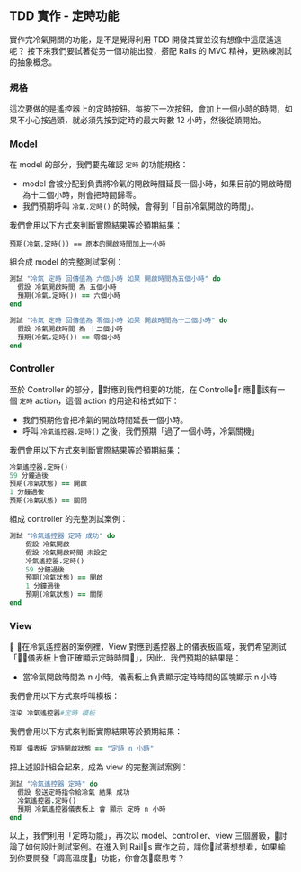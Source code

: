 ## TDD 實作 - 定時功能

實作完冷氣開關的功能，是不是覺得利用 TDD 開發其實並沒有想像中這麼遙遠呢？
接下來我們要試著從另一個功能出發，搭配 Rails 的 MVC 精神，更熟練測試的抽象概念。

### 規格

這次要做的是遙控器上的定時按鈕。每按下一次按鈕，會加上一個小時的時間，如果不小心按過頭，就必須先按到定時的最大時數 12 小時，然後從頭開始。

### Model

在 model 的部分，我們要先確認 `定時` 的功能規格：
- model 會被分配到負責將冷氣的開啟時間延長一個小時，如果目前的開啟時間為十二個小時，則會把時間歸零。
- 我們預期呼叫 `冷氣.定時()` 的時候，會得到「目前冷氣開啟的時間」。

我們會用以下方式來判斷實際結果等於預期結果：

`預期(冷氣.定時()) == 原本的開啟時間加上一小時`

組合成 model 的完整測試案例：

```ruby
測試 "冷氣 定時 回傳值為 六個小時 如果 開啟時間為五個小時" do
  假設 冷氣開啟時間 為 五個小時
  預期(冷氣.定時()) == 六個小時
end

測試 "冷氣 定時 回傳值為 零個小時 如果 開啟時間為十二個小時" do
  假設 冷氣開啟時間 為 十二個小時
  預期(冷氣.定時()) == 零個小時
end
```

### Controller

至於 Controller 的部分，對應到我們相要的功能，在 Controller 應該有一個 `定時` action，這個 action 的用途和格式如下：

- 我們預期他會把冷氣的開啟時間延長一個小時。
- 呼叫 `冷氣遙控器.定時()` 之後，我們預期「過了一個小時，冷氣關機」

我們會用以下方式來判斷實際結果等於預期結果：

```ruby
冷氣遙控器.定時()
59 分鐘過後
預期(冷氣狀態) == 開啟
1 分鐘過後
預期(冷氣狀態) == 關閉
```

組成 controller 的完整測試案例：

```ruby
測試 "冷氣遙控器 定時 成功" do
	假設 冷氣開啟
	假設 冷氣開啟時間 未設定
    冷氣遙控器.定時()
	59 分鐘過後
	預期(冷氣狀態) == 開啟
	1 分鐘過後
	預期(冷氣狀態) == 關閉
end
```

### View

在冷氣遙控器的案例裡，View 對應到遙控器上的儀表板區域，我們希望測試「儀表板上會正確顯示定時時間」，因此，我們預期的結果是：

- 當冷氣開啟時間為 n 小時，儀表板上負責顯示定時時間的區塊顯示 n 小時

我們會用以下方式來呼叫模板：

```ruby
渲染 冷氣遙控器#定時 模板
```

我們會用以下方式來判斷實際結果等於預期結果：

```ruby
預期 儀表板 定時開啟狀態 == "定時 n 小時"
```

把上述設計組合起來，成為 view 的完整測試案例：

```ruby
測試 "冷氣遙控器 定時" do
  假設 發送定時指令給冷氣 結果 成功
  冷氣遙控器.定時()
  預期 冷氣遙控器儀表板上 會 顯示 定時 n 小時
end
```

以上，我們利用「定時功能」，再次以 model、controller、view 三個層級，討論了如何設計測試案例。在進入到 Rails 實作之前，請你試著想想看，如果輸到你要開發「調高溫度」功能，你會怎麼思考？

